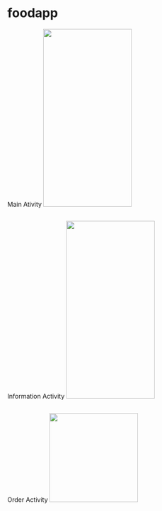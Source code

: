 # foodapp

Main Ativity
<img src="https://user-images.githubusercontent.com/87806915/134835585-1832c362-e0ca-4143-9254-0ffdf094f0d7.jpg" width="200" height="400"/>
##
Information Activity
<img src="https://user-images.githubusercontent.com/87806915/134835888-603ae584-4cb5-49cd-ba46-1812eb700208.jpg" width="200" height="400"/>
 ##
 Order Activity
<img src="https://user-images.githubusercontent.com/87806915/134836505-ce99ac06-20c8-4114-b9da-ddcf96baf9e9.jpg" width="200" heigh="400"/>
